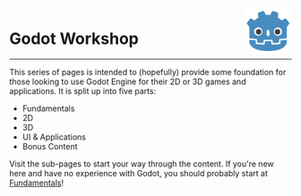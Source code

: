 <img src="img/godot_logo.svg" align="right" height="84" style="padding-left:1em;" />

# Godot Workshop
---

This series of pages is intended to (hopefully) provide some foundation for those looking to use Godot Engine for their 2D or 3D games and applications. It is split up into five parts:

- Fundamentals
- 2D
- 3D
- UI & Applications
- Bonus Content

Visit the sub-pages to start your way through the content. If you're new here and have no experience with Godot, you should probably start at [Fundamentals](fundamentals/index.html)!